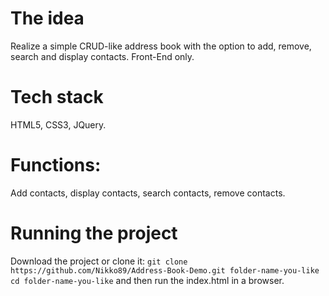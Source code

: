 # The idea

Realize a simple CRUD-like address book with the option to add, remove, search and display contacts. Front-End only.

# Tech stack

HTML5, CSS3, JQuery.

# Functions: 

  Add contacts, display contacts, search contacts, remove contacts.

# Running the project

Download the project or clone it: 
`git clone https://github.com/Nikko89/Address-Book-Demo.git folder-name-you-like`
`cd folder-name-you-like`
and then run the index.html in a browser.
